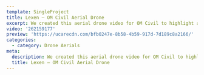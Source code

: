 ```yaml
---
template: SingleProject
title: Lexen – OM Civil Aerial Drone
excerpt: We created this aerial drone video for OM Civil to highlight and showcase their sites using our DJI Inspire 2 drone.
video: '262159177'
preview: 'https://ucarecdn.com/bfb0247e-8b58-4b59-917d-7d189c8a2166/'
categories:
  - category: Drone Aerials
meta:
  description: We created this aerial drone video for OM Civil to highlight and showcase their sites using our DJI Inspire 2 drone.
  title: Lexen – OM Civil Aerial Drone
---
```

